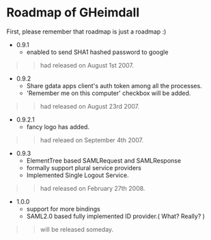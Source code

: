 # Roadmap of GHeimdall #

First, please remember that roadmap is just a roadmap :)
  * 0.9.1
    * enabled to send SHA1 hashed password to google
> > had released on August 1st 2007.
  * 0.9.2
    * Share gdata apps client's auth token among all the processes.
    * 'Remember me on this computer' checkbox will be added.
> > had released on August 23rd 2007.
  * 0.9.2.1
    * fancy logo has added.
> > had releaed on September 4th 2007.
  * 0.9.3
    * ElementTree based SAMLRequest and SAMLResponse
    * formally support plural service providers
    * Implemented Single Logout Service.
> > had released on February 27th 2008.
  * 1.0.0
    * support for more bindings
    * SAML2.0 based fully implemented ID provider.( What? Really? )
> > will be released someday.